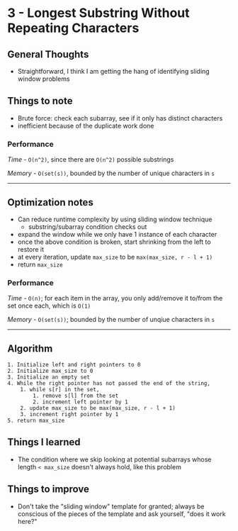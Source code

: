# 3 - Longest Substring Without Repeating Characters

## General Thoughts
- Straightforward, I think I am getting the hang of identifying sliding window problems

## Things to note
- Brute force: check each subarray, see if it only has distinct characters
- inefficient because of the duplicate work done 

### Performance

*Time* - `O(n^2)`, since there are `O(n^2)` possible substrings

*Memory* - `O(set(s))`, bounded by the number of unique characters in `s`

---

## Optimization notes
- Can reduce runtime complexity by using sliding window technique
    - substring/subarray condition checks out
- expand the window while we only have 1 instance of each character
- once the above condition is broken, start shrinking from the left to restore it
- at every iteration, update `max_size` to be `max(max_size, r - l + 1)`
- return `max_size`

### Performance

*Time* - `O(n)`; for each item in the array, you only add/remove it to/from the set once each, which is `O(1)`

*Memory* - `O(set(s))`; bounded by the number of unqiue characters in `s`

---

## Algorithm
```
1. Initialize left and right pointers to 0
2. Initialize max_size to 0
3. Initialize an empty set
4. While the right pointer has not passed the end of the string,
    1. while s[r] in the set,
        1. remove s[l] from the set
        2. increment left pointer by 1
    2. update max_size to be max(max_size, r - l + 1)
    3. increment right pointer by 1
5. return max_size
```
## Things I learned
- The condition where we skip looking at potential subarrays whose length `< max_size` doesn't always hold, like this problem

## Things to improve
- Don't take the "sliding window" template for granted; always be conscious of the pieces
of the template and ask yourself, "does it work here?"